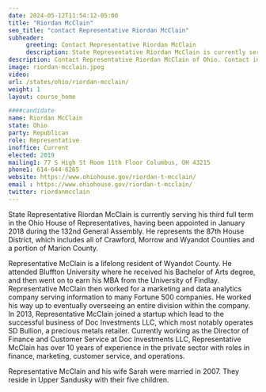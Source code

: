 ```yaml
---
date: 2024-05-12T11:54:12-05:00
title: "Riordan McClain"
seo_title: "contact Representative Riordan McClain"
subheader:
     greeting: Contact Representative Riordan McClain
     description: State Representative Riordan McClain is currently serving his third full term in the Ohio House of Representatives, having been appointed in January 2018 during the 132nd General Assembly. He represents the 87th House District, which includes all of Crawford, Morrow and Wyandot Counties and a portion of Marion County.
description: Contact Representative Riordan McClain of Ohio. Contact information for Riordan McClain includes email address, phone number, and mailing address.
image: riordan-mcclain.jpeg
video:
url: /states/ohio/riordan-mcclain/
weight: 1
layout: course_home

####candidate
name: Riordan McClain
state: Ohio
party: Republican
role: Representative
inoffice: Current
elected: 2019
mailing1: 77 S High St Room 11th Floor Columbus, OH 43215
phone1: 614-644-6265
website: https://www.ohiohouse.gov/riordan-t-mcclain/
email : https://www.ohiohouse.gov/riordan-t-mcclain/
twitter: riordanmcclain
---
```

State Representative Riordan McClain is currently serving his third full term in the Ohio House of Representatives, having been appointed in January 2018 during the 132nd General Assembly. He represents the 87th House District, which includes all of Crawford, Morrow and Wyandot Counties and a portion of Marion County.

Representative McClain is a lifelong resident of Wyandot County. He attended Bluffton University where he received his Bachelor of Arts degree, and then went on to earn his MBA from the University of Findlay. Representative McClain then worked for a marketing and data analytics company serving information to many Fortune 500 companies. He worked his way up to eventually overseeing an entire division within the company. In 2013, Representative McClain joined a startup which lead to the successful business of Doc Investments LLC, which most notably operates SD Bullion, a precious metals retailer. Currently working as the Director of Finance and Customer Service at Doc Investments LLC, Representative McClain has over 10 years of experience in the private sector with roles in finance, marketing, customer service, and operations.

Representative McClain and his wife Sarah were married in 2007. They reside in Upper Sandusky with their five children.
